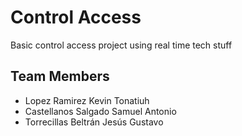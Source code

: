 # Control Access

Basic control access project using real time tech stuff

## Team Members

- Lopez Ramirez Kevin Tonatiuh 
- Castellanos Salgado Samuel Antonio
- Torrecillas Beltrán Jesús Gustavo
